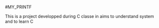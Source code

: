 #MY_PRINTF

This is a project developped during C classe in aims to understand system and to learn C

